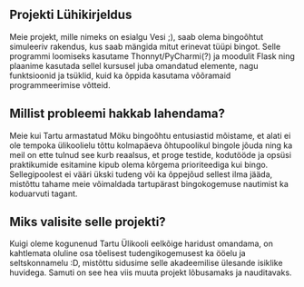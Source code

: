 ## Projekti Lühikirjeldus
Meie projekt, mille nimeks on esialgu Vesi ;), saab olema bingoõhtut simuleeriv rakendus, kus saab mängida mitut erinevat tüüpi bingot. Selle programmi loomiseks kasutame Thonnyt/PyCharmi(?) ja moodulit Flask ning plaanime kasutada sellel kursusel juba omandatud elemente, nagu funktsioonid ja tsüklid, kuid ka õppida kasutama võõramaid programmeerimise võtteid.

## Millist probleemi hakkab lahendama?
Meie kui Tartu armastatud Möku bingoõhtu entusiastid mõistame, et alati ei ole tempoka ülikoolielu tõttu kolmapäeva õhtupoolikul bingole jõuda ning ka meil on ette tulnud see kurb reaalsus, et proge testide, kodutööde ja opsüsi praktikumide esitamine kipub olema kõrgema prioriteediga kui bingo. Sellegipoolest ei vääri ükski tudeng või ka õppejõud sellest ilma jääda, mistõttu tahame meie võimaldada tartupärast bingokogemuse nautimist ka koduarvuti tagant. 

## Miks valisite selle projekti?
Kuigi oleme kogunenud Tartu Ülikooli eelkõige haridust omandama, on kahtlemata oluline osa tõelisest tudengikogemusest ka ööelu ja seltskonnamelu :D, mistõttu sidusime selle akadeemilise ülesande isiklike huvidega. Samuti on see hea viis muuta projekt lõbusamaks ja nauditavaks.
